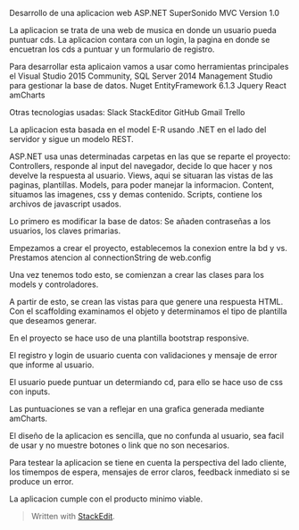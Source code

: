 Desarrollo de una aplicacion web ASP.NET SuperSonido MVC
Version 1.0

La aplicacion se trata de una web de musica en donde un usuario pueda puntuar cds.
La aplicacion contara con un login, la pagina en donde se encuetran los cds a puntuar y un formulario de registro.

Para desarrollar esta aplicaion vamos a usar como herramientas principales el Visual Studio 2015 Community, 
SQL Server 2014 Management Studio para gestionar la base de datos.
Nuget EntityFramework 6.1.3
Jquery
React
amCharts

Otras tecnologias usadas:
Slack
StackEditor
GitHub
Gmail
Trello

La aplicacion esta basada en el model E-R usando .NET en el lado del servidor y sigue un modelo REST.

ASP.NET usa unas determinadas carpetas en las que se reparte el proyecto:
Controllers, responde al input del navegador, decide lo que hacer y nos develve la respuesta al usuario.
Views, aqui se situaran las vistas de las paginas, plantillas.
Models, para poder manejar la informacion.
Content, situamos las imagenes, css y demas contenido.
Scripts, contiene los archivos de javascript usados.

Lo primero es modificar la base de datos:
Se añaden contraseñas a los usuarios, los claves primarias.

Empezamos a crear el proyecto, establecemos la conexion entre la bd y vs.
Prestamos atencion al connectionString de web.config

Una vez tenemos todo esto, se comienzan a crear las clases para los models y controladores.

 A partir de esto, se crean las vistas para que genere una respuesta HTML.
Con el scaffolding examinamos el objeto y determinamos el tipo de plantilla que deseamos generar.

En el proyecto se hace uso de una plantilla bootstrap responsive.

El registro y login de usuario cuenta con validaciones y mensaje de error que informe al usuario.

El usuario puede puntuar un determiando cd, para ello se hace uso de css con inputs.

Las puntuaciones se van a reflejar en una grafica generada mediante amCharts.

El diseño de la aplicacion es sencilla, que no confunda al usuario, sea facil de usar y no muestre botones o link que no son necesarios.

Para testear la aplicacion se tiene en cuenta la perspectiva del lado cliente, los timempos de espera, mensajes de error claros, feedback inmediato si se produce un error.

La aplicacion cumple con el producto minimo viable.







 
 







> Written with [StackEdit](https://stackedit.io/).